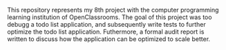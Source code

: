 This repository represents my 8th project with the computer programming learning institution of OpenClassrooms. The goal of this project was too debugg a todo list application, and subsequently write tests to further optimize the todo list application. Futhermore, a formal audit report is written to discuss how the application can be optimized to scale better.
